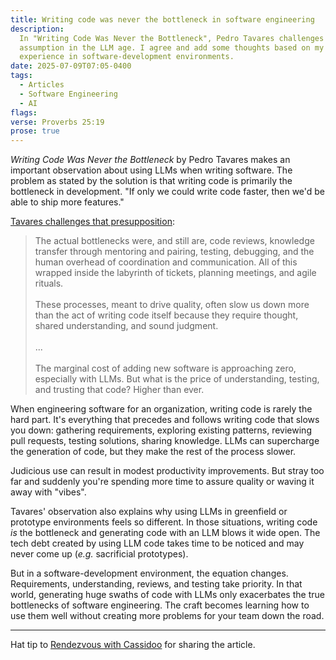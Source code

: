 ```yaml
---
title: Writing code was never the bottleneck in software engineering
description:
  In "Writing Code Was Never the Bottleneck", Pedro Tavares challenges a common
  assumption in the LLM age. I agree and add some thoughts based on my
  experience in software-development environments.
date: 2025-07-09T07:05-0400
tags:
  - Articles
  - Software Engineering
  - AI
flags:
verse: Proverbs 25:19
prose: true
---
```


_Writing Code Was Never the Bottleneck_ by Pedro Tavares makes an important
observation about using LLMs when writing software. The problem as stated by the
solution is that writing code is primarily the bottleneck in development. "If
only we could write code faster, then we'd be able to ship more features."

[Tavares challenges that presupposition](https://ordep.dev/posts/writing-code-was-never-the-bottleneck):

> The actual bottlenecks were, and still are, code reviews, knowledge transfer
> through mentoring and pairing, testing, debugging, and the human overhead of
> coordination and communication. All of this wrapped inside the labyrinth of
> tickets, planning meetings, and agile rituals.<br/><br/>These processes, meant
> to drive quality, often slow us down more than the act of writing code itself
> because they require thought, shared understanding, and sound
> judgment.<br/><br/>...<br/><br/> The marginal cost of adding new software is
> approaching zero, especially with LLMs. But what is the price of
> understanding, testing, and trusting that code? Higher than ever.

When engineering software for an organization, writing code is rarely the hard
part. It's everything that precedes and follows writing code that slows you
down: gathering requirements, exploring existing patterns, reviewing pull
requests, testing solutions, sharing knowledge. LLMs can supercharge the
generation of code, but they make the rest of the process slower.

Judicious use can result in modest productivity improvements. But stray too far
and suddenly you're spending more time to assure quality or waving it away with
"vibes".

Tavares' observation also explains why using LLMs in greenfield or prototype
environments feels so different. In those situations, writing code _is_ the
bottleneck and generating code with an LLM blows it wide open. The tech debt
created by using LLM code takes time to be noticed and may never come up (_e.g._
sacrificial prototypes).

But in a software-development environment, the equation changes. Requirements,
understanding, reviews, and testing take priority. In that world, generating
huge swaths of code with LLMs only exacerbates the true bottlenecks of software
engineering. The craft becomes learning how to use them well without creating
more problems for your team down the road.

---

Hat tip to [Rendezvous with Cassidoo](https://cassidoo.co/newsletter/) for
sharing the article.
